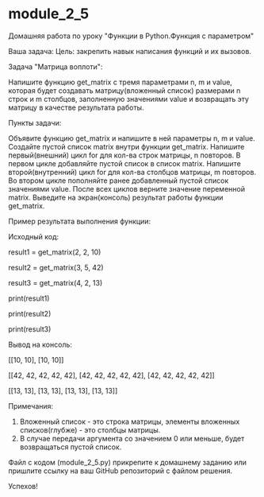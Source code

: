 # module_2_5
Домашняя работа по уроку "Функции в Python.Функция с параметром"

Ваша задача:
Цель: закрепить навык написания функций и их вызовов.



Задача "Матрица воплоти":

Напишите функцию get_matrix с тремя параметрами n, m и value, которая будет создавать матрицу(вложенный список) размерами n строк и m столбцов, заполненную значениями value и возвращать эту матрицу в качестве результата работы.



Пункты задачи:

Объявите функцию get_matrix и напишите в ней параметры n, m и value.
Создайте пустой список matrix внутри функции get_matrix.
Напишите первый(внешний) цикл for для кол-ва строк матрицы, n повторов.
В первом цикле добавляйте пустой список в список matrix.
Напишите второй(внутренний) цикл for для кол-ва столбцов матрицы, m повторов.
Во втором цикле пополняйте ранее добавленный пустой список значениями value.
После всех циклов верните значение переменной matrix.
Выведите на экран(консоль) результат работы функции get_matrix.


Пример результата выполнения функции:

Исходный код:

result1 = get_matrix(2, 2, 10)

result2 = get_matrix(3, 5, 42)

result3 = get_matrix(4, 2, 13)

print(result1)

print(result2)

print(result3)

Вывод на консоль:

[[10, 10], [10, 10]]

[[42, 42, 42, 42, 42], [42, 42, 42, 42, 42], [42, 42, 42, 42, 42]]

[[13, 13], [13, 13], [13, 13], [13, 13]]

Примечания:

1. Вложенный список - это строка матрицы, элементы вложенных списков(глубже) - это столбцы матрицы.
2. В случае передачи аргумента со значением 0 или меньше, будет возвращаться пустой список.


Файл с кодом (module_2_5.py) прикрепите к домашнему заданию или пришлите ссылку на ваш GitHub репозиторий с файлом решения.

Успехов!

